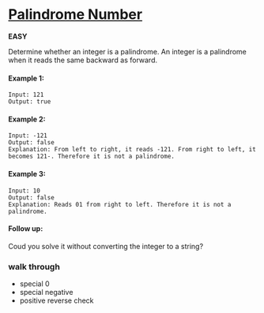 # [Palindrome Number](https://leetcode.com/problems/palindrome-number/)

**EASY**

Determine whether an integer is a palindrome. An integer is a palindrome when it reads the same backward as forward.

#### Example 1:
```
Input: 121
Output: true
```
#### Example 2:
```
Input: -121
Output: false
Explanation: From left to right, it reads -121. From right to left, it becomes 121-. Therefore it is not a palindrome.
```
#### Example 3:
```
Input: 10
Output: false
Explanation: Reads 01 from right to left. Therefore it is not a palindrome.
```
#### Follow up:

Coud you solve it without converting the integer to a string?


### walk through

- special 0
- special negative
- positive reverse check
